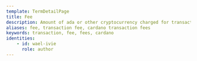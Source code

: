 ```yaml
---
template: TermDetailPage
title: Fee
description: Amount of ada or other cryptocurrency charged for transaction processing.
aliases: fee, transaction fee, cardano transaction fees
keywords: transaction, fee, fees, cardano
identities: 
    - id: wael-ivie
      role: author
---
```


##

